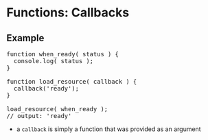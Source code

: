 # Functions: Callbacks
## Example

<pre class="code javascript" >
function when_ready( status ) {
  console.log( status );
}

function load_resource( callback ) {
  callback('ready');
}

load_resource( when_ready );
// output: 'ready'
</pre>

* a `callback` is simply a function that was provided as an argument